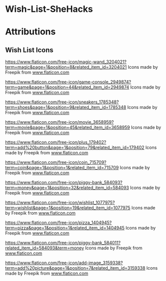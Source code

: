 # Wish-List-SheHacks

# Attributions
Wish List Icons
--------------
https://www.flaticon.com/free-icon/magic-wand_3204021?term=magic&page=1&position=8&related_item_id=3204021
Icons made by Freepik from www.flaticon.com

https://www.flaticon.com/free-icon/game-console_2949874?term=game&page=1&position=44&related_item_id=2949874
Icons made by Freepik from www.flaticon.com

https://www.flaticon.com/free-icon/sneakers_1785348?term=shoes&page=1&position=9&related_item_id=1785348
Icons made by Freepik from www.flaticon.com

https://www.flaticon.com/free-icon/movie_3658959?term=movie&page=1&position=45&related_item_id=3658959
Icons made by Freepik from www.flaticon.com

https://www.flaticon.com/free-icon/plus_179402?term=add%20button&page=1&position=79&related_item_id=179402
Icons made by Freepik from www.flaticon.com

https://www.flaticon.com/free-icon/coin_715709?term=coin&page=1&position=1&related_item_id=715709
Icons made by Freepik from www.flaticon.com

https://www.flaticon.com/free-icon/piggy-bank_584093?term=money&page=1&position=32&related_item_id=584093
Icons made by Freepik from www.flaticon.com

https://www.flaticon.com/free-icon/wishlist_1077975?term=wishlist&page=1&position=19&related_item_id=1077975
Icons made by Freepik from www.flaticon.com

https://www.flaticon.com/free-icon/pizza_1404945?term=pizza&page=1&position=1&related_item_id=1404945
Icons made by Freepik from www.flaticon.com

https://www.flaticon.com/free-icon/piggy-bank_584011?related_item_id=584093&term=money
Icons made by Freepik from www.flaticon.com

https://www.flaticon.com/free-icon/add-image_3159338?term=add%20picture&page=1&position=7&related_item_id=3159338
Icons made by Freepik from www.flaticon.com